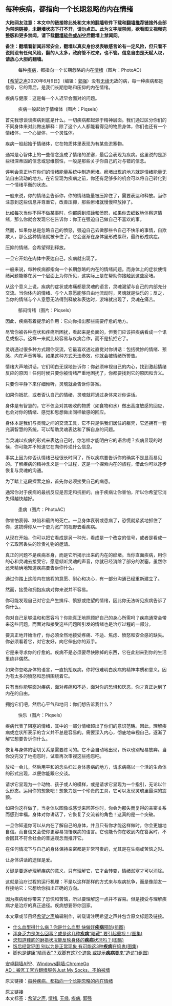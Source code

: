  <h2>每种疾病，都指向一个长期忽略的内在情绪</h2> <p class="notice"><b>大陆网友注意：本文中的链接除此处和文末的<a href="https://github.com/bannedbook/fanqiang" >翻墙</a>软件下载和<a href="https://github.com/killgcd/justmysocks/blob/master/README.md">翻墙推荐</a>链接外全部为禁网链接，未翻墙状态下打不开，请勿点击。此为文字版禁闻，欲看图文视频完整版和更多禁闻，请下载<a href="https://github.com/bannedbook/fanqiang">翻墙软件或APP</a>后翻墙上禁闻网。</p><p>备注：翻墙看新闻非常安全，翻墙以真实身份发表敏感言论有一定风险，但只看不说则没有任何风险，翻的人太多，政府管不过来，也不管。信息自由是天赋人权，请放心大胆的翻墙。</b></p>  <div class="entry"> <figure><figcaption>每种<a href="https://www.bannedbook.org/bnews/tag/%e7%96%be%e7%97%85/" class="st_tag internal_tag" rel="tag" title="标签 疾病 下的日志">疾病</a>，都指向一个长期忽略的内在<a href="https://www.bannedbook.org/bnews/tag/%E6%83%85%E7%BB%AA/" class="st_tag internal_tag" rel="tag" title="标签 情绪 下的日志">情绪</a>（图片：PhotoAC）</figcaption></figure> <p>【<span class='wp_keywordlink_affiliate'><a href="https://www.soundofhope.org" title="希望之声" target="_blank">希望之声</a></span>2020年6月9日】（编辑：<a href="https://www.bannedbook.org/bnews/tag/%e9%83%ad%e5%bc%ba/" class="st_tag internal_tag" rel="tag" title="标签 郭强 下的日志">郭强</a>）没有<a href="https://www.bannedbook.org/bnews/tag/%E6%97%A0%E7%BC%98/" class="st_tag internal_tag" rel="tag" title="标签 无缘 下的日志">无缘</a>无故的病，每一种疾病都是信号，它的背后，是我们长期忽略和压抑的内在情绪。</p>疾病与健康：这是每一个人迟早会面对的问题。</p> <figure><figcaption>疾病一般起始于情绪体（图片：Piqsels）</figcaption></figure> <p>首先我想谈谈疾病到底是什么。一切疾病都起源于精神层面。我们通过区分你们的不同身体来对此做出解释：除了这个人人都能看得见的物质身体，你们也还有一个情绪体，一个心智体，一个灵性体。</p> <p>疾病一般起始于情绪体，它在物质体里表现为有某些淤塞物。</p> <p>通常是心智体上的一些信念造成了情绪的淤塞，最后会表现为疾病。这里说的是那些根深蒂固的信念或思维惯性，一般是那些关乎你自己的对与错的信念。</p>评判会真正地在你们的情绪能量系统中制造瘀堵。瘀堵出现的地方就是情绪能量无法自由流动的地方。在它显现为疾病之前，你还有足够多的机会可以将自己转化到一个情绪平衡的状态。</p> <p>一般来说，你的情绪会告诉你，你的情绪能量被压抑住了，需要表达和释放。当你注意到这些信息并尊重它，改善压抑，那些瘀堵就慢慢释放掉了。</p> <p>比如每次当你不得不做某事时，你都感到烦躁和愤怒，如果你去细致地体察这情绪，那么你就会发现它在告诉你：你正在强迫自己做自己不喜欢的事。</p> <p>然而，如果你总是忽略自己的愤怒，强迫自己去做那些令自己不快乐的事情，自欺欺人，那么这种情绪就被卡住了。它会逐渐在身体里形成累积，最终形成病症。</p> <p>压抑的情绪，会希望得到释放。</p> <p>一旦它开始在肉体中表达自己，疾病就出现了。</p>一般来说，每种疾病都指向一个长期忽略的内在的情绪问题。而身体上的症状使情绪问题能够在另一个层面上为你所见，这实际上是在帮助你接触到这些瘀堵。</p> <p>从这个意义上说，疾病的症状或疼痛都是灵魂的语言，灵魂渴望与自己的内部充分交流。当你体内的情绪、与个人意愿能够自由地流动时，灵魂就是快乐的；反之，当你的情绪与个人意愿无法得到释放和表达时，淤堵就出现了，灵魂在痛苦。</p> <figure><figcaption>郁闷情绪（图片：Piqsels）</figcaption></figure> <p>因此，疾病有着提示的作用：它向你指出那些需要疗愈的地方。</p>  <p>尽管你被各种症状和疼痛所困扰，看起来是负面的，但我们应该把疾病看成一个讯息或指示。这样一来就比较容易与疾病合作，而不是抗拒它了。</p>灵魂通过很多种方式跟你交流，它最喜欢透过直觉对你讲话：包括微妙的情绪、预感、内在声音等等。如果这种方式无法奏效，你就会被情绪所警告。</p> <p>情绪大声地讲话，它们明白无误地告诉你：你必须审视自己的内心，找到激起情绪反应的原因！任何时候只要你被情绪严重地困扰了，你都要找到它的原因和含义。</p> <p>只要你平静下来仔细倾听，灵魂就会告诉你答案。</p> <p>如果你抵抗，或者否认自己的情绪，灵魂就将通过身体来对你讲话。</p> <p>身体是有智慧的，它不仅会对其吸收的物质（如食物和水）做出高度敏感的回应，也会对你的情绪、感觉和思想做出同样敏感的回应。</p> <p>身体本是我们与灵魂之间的交流工具，它不只是供我们居住的躯壳，它还拥有一套充满智慧的系统，可以帮助灵魂表达和了解自身的问题。</p>当灵魂以疾病的形式来表达自己时，你怎样才能明白它的语言呢？疾病显现的时候，你可能并不知道它在向你传递什么信息。</p> <p>事实上因为你否认情绪已经很长时间了，所以疾病要告诉你的确实不是显而易见的。了解疾病的精神含义是一个过程，这是一个探索内在的旅程，借此你可以逐步恢复与灵魂的沟通。</p> <p>为了踏上这段探索之旅，首先你必须接受自己的病患。</p> <p>通常你对于疾病的最初反应是否定和抗拒的。由于疾病让你害怕，所以你希望它消失得越快越好。</p> <figure><figcaption>患病（图片：PhotoAC）</figcaption></figure> <p>你害怕衰弱、缺陷和最终的死亡。一旦身体衰弱或患病了，恐慌就紧紧地抓住了你，这妨碍你从一个更为宽广的视野去看疾病。</p> <p>从现在开始，你可以把它看成是另一种光，看成是一个改变的信号，或者是看成一个去取回丢失的珍贵礼物的邀请。</p>  <p>真正的问题不是疾病本身，而是它所揭示出来的内在的瘀堵。当你直面疾病，用你的心和灵魂去接受它，愿意倾听灵魂的声音，你就已经消除了部分的淤塞，虽然你还未精确地知道疾病要告诉你什么。</p> <p>通过你踏上这段内在旅程的意愿、耐心和决心，有一部分沟通已经重新建立了。</p>然而，接受和拥抱疾病对你来说并不容易。</p> <p>你可能发现自己对它会产生排斥、愤怒或绝望的情绪，因此你无法听见疾病告诉了你什么。</p> <p>你对自己足够温和和宽容吗？你能真正地照顾好自己的身心所需吗？疾病通常会带来这些问题，而面对和接受这些问题所引发的情绪也是治疗过程的一部分。</p> <p>要真正地开始治疗，你必须全然地接受疼痛、不适、焦虑、愤怒和安全感的缺失。你必须看着它，对它友好，向它伸出你的双手。</p> <p>它是来寻求你的疗愈的。疾病不是必须要尽快除掉的东西，它在此刻来到你的生活里绝非偶然。</p> <p>如果你忽略身体的语言，一直抗拒疾病，你将很难明白疾病的精神本质和意义。因为有太多的愤怒和恐惧围绕着它。</p> <p>只有当你能够面对疾病，面对疼痛和不适，面对你的恐惧和厌恶，你才真正达到了内在的自由。</p> <p>拥抱它们吧，然后心平气和地问：你们想告诉我什么？</p> <p><figure><figcaption>快乐（图片：Piqsels）</figcaption></figure> </p>疾病代表了阻塞的情绪，其中的一部分情绪超出了你们的意识范畴。因此，理解疾病或症状所表示的含义并不总是容易的。需要深入内心，彻底地审视自己，逐渐了解它想要告诉你什么。</p> <p>恢复与身体的密切关系是需要练习的。它不会自动地出现，所以也别轻易放弃。当你没完没了地抱怨时，试着再次审视这些抱怨吧。</p>  <p>放松一会儿，然后用平和的念头扫过身体患病的地方，请求病痛以一个活的生命体的形式出现，以便你能跟它交谈。</p> <p>请求它显现为一个动物、孩子或人的模样，或是请求它显现为一个指引，无论以什么形态。运用你的想象吧！想象力是一个珍贵的工具，它可以发现灵魂里最深的震颤。</p> <p>如果你这样做了，当身体以图像或感觉来回答你时，你会为那失而复得的亲密关系而感到幸福。身体对你讲话了，它恢复了交流者的角色！这真的是一个突破。</p> <p>一旦你知道你可以从内在了解自己的身体，并且只有你才能这样做时，你会更加地自信。而自信又会使你更容易领悟疾病的语言。它也能令你在收到内在答案时，不会因其不符合社会的普遍观念而推开它。</p> <p>在任何情况下与自己的身体保持亲密都是非常可贵的，尤其是在生病或苦恼之时。</p> <p>让身体讲话的途径是爱。</p> <p>关键是要逐步理解疾病的意义，只有理解它，它才会转变，情绪淤塞才可以消除。</p> <p>这就是治疗过程的运行机理：不是以这样那样的方式来与疾病抗争，而是像朋友一样接纳它：它想给你指出正确的方向。</p> <p>因为疾病给你带来了恐慌和苦恼，所以要理解这一点并不容易。但是接受与理解疾病才是治疗的真正途径。疾病想要带你回家。</p> <p>本文章或节目经<a href="https://www.bannedbook.org/bnews/tag/%e5%b8%8c%e6%9c%9b%e4%b9%8b%e5%a3%b0/" class="st_tag internal_tag" rel="tag" title="标签 希望之声 下的日志">希望之声</a>编辑制作，转载请注明希望之声并包含原文标题及链接。</p> <ul class='op-related-articles' title='相关阅读'> <li><a href='https://www.bannedbook.org/bnews/health/20200609/1341992.html' target='_blank'>什么血型得什么病？你是什么血型 快做好<b>疾病</b>预防(组图)</a></li> <li><a href='https://www.bannedbook.org/bnews/health/20200602/1338178.html' target='_blank'>浑身乏力是怎么回事？或是这几种<b>疾病</b>“暗藏” 要引起重视！(图集)</a></li> <li><a href='https://www.bannedbook.org/bnews/health/20200601/1337682.html' target='_blank'>您知道鞋底的磨损状况能反映身体的<b>疾病</b>状况吗？(图集)</a></li> <li><a href='https://www.bannedbook.org/bnews/health/20200531/1337237.html' target='_blank'>饭后经常犯困 别以为是正常现象 有可能这3种<b>疾病</b>在捣鬼(图集)</a></li> <li><a href='https://www.bannedbook.org/bnews/health/20200530/1336769.html' target='_blank'>脚也是健康“晴雨表”？双脚有这7个迹象 或提示<b>疾病</b>要来“造访”(组图)</a></li> </ul> <div class="texttj"> <a href="https://github.com/bannedbook/fanqiang/wiki/%E7%A6%81%E9%97%BB%E7%BD%91%E5%AE%89%E5%8D%93%E7%BF%BB%E5%A2%99%E6%96%B0%E9%97%BBAPP" target="_blank">安卓翻墙APP</a>、<a href="https://github.com/bannedbook/fanqiang/wiki/Chrome%E4%B8%80%E9%94%AE%E7%BF%BB%E5%A2%99%E5%8C%85" target="_blank">Windows翻墙:ChromeGo</a><br/> <a href="https://github.com/killgcd/justmysocks/blob/master/README.md" target="_blank">AD：搬瓦工官方翻墙服务Just My Socks，不怕被墙</a> </div><p>原文链接：<a class="src_link"  href="https://m.soundofhope.org/post/373966" target="_blank">每种疾病，都指向一个长期忽略的内在情绪</a></p> <a name='sharetosocial'></a>         <div><a href='https://www.bannedbook.org/bnews/comments/20200610/1342613.html'>原文链接</a></div>  </div><!--END ENTRY--> <div class="postfooter"> <div>本文标签：<a href="https://www.bannedbook.org/bnews/tag/%e5%b8%8c%e6%9c%9b%e4%b9%8b%e5%a3%b0/" rel="tag">希望之声</a>, <a href="https://www.bannedbook.org/bnews/tag/%E6%83%85%E7%BB%AA/" rel="tag">情绪</a>, <a href="https://www.bannedbook.org/bnews/tag/%E6%97%A0%E7%BC%98/" rel="tag">无缘</a>, <a href="https://www.bannedbook.org/bnews/tag/%e7%96%be%e7%97%85/" rel="tag">疾病</a>, <a href="https://www.bannedbook.org/bnews/tag/%e9%83%ad%e5%bc%ba/" rel="tag">郭强</a></div>  </div><!--END POSTFOOTER--> 